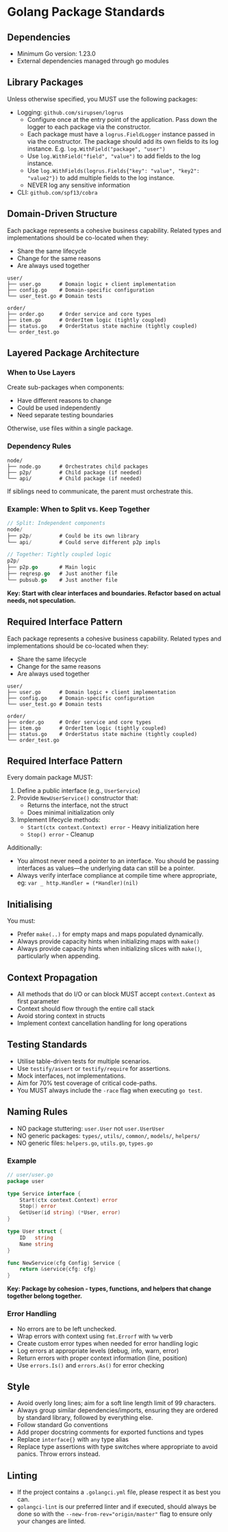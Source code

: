 # Golang Package Standards

## Dependencies
- Minimum Go version: 1.23.0
- External dependencies managed through go modules

## Library Packages

Unless otherwise specified, you MUST use the following packages:

- Logging: `github.com/sirupsen/logrus`
    - Configure once at the entry point of the application. Pass down the logger to each package via the constructor.
    - Each package must have a `logrus.FieldLogger` instance passed in via the constructor. The package should add its own fields to its log instance. E.g. `log.WithField("package", "user")`
    - Use `log.WithField("field", "value")` to add fields to the log instance.
    - Use `log.WithFields(logrus.Fields{"key": "value", "key2": "value2"})` to add multiple fields to the log instance.
    - NEVER log any sensitive information
- CLI: `github.com/spf13/cobra`

## Domain-Driven Structure

Each package represents a cohesive business capability. Related types and implementations should be co-located when they:
- Share the same lifecycle
- Change for the same reasons
- Are always used together

```
user/
├── user.go      # Domain logic + client implementation
├── config.go    # Domain-specific configuration
└── user_test.go # Domain tests

order/
├── order.go     # Order service and core types
├── item.go      # OrderItem logic (tightly coupled)
├── status.go    # OrderStatus state machine (tightly coupled)
└── order_test.go
```

## Layered Package Architecture

### When to Use Layers

Create sub-packages when components:
- Have different reasons to change
- Could be used independently
- Need separate testing boundaries

Otherwise, use files within a single package.

### Dependency Rules

```
node/
├── node.go      # Orchestrates child packages
├── p2p/         # Child package (if needed)
└── api/         # Child package (if needed)
```

If siblings need to communicate, the parent must orchestrate this.

### Example: When to Split vs. Keep Together

```go
// Split: Independent components
node/
├── p2p/         # Could be its own library
└── api/         # Could serve different p2p impls

// Together: Tightly coupled logic
p2p/
├── p2p.go       # Main logic
├── reqresp.go   # Just another file
└── pubsub.go    # Just another file
```

**Key: Start with clear interfaces and boundaries. Refactor based on actual needs, not speculation.**

## Required Interface Pattern

Each package represents a cohesive business capability. Related types and implementations should be co-located when they:
- Share the same lifecycle
- Change for the same reasons
- Are always used together

```
user/
├── user.go      # Domain logic + client implementation
├── config.go    # Domain-specific configuration
└── user_test.go # Domain tests

order/
├── order.go     # Order service and core types
├── item.go      # OrderItem logic (tightly coupled)
├── status.go    # OrderStatus state machine (tightly coupled)
└── order_test.go
```

## Required Interface Pattern

Every domain package MUST:

1. Define a public interface (e.g., `UserService`)
2. Provide `NewUserService()` constructor that:
   - Returns the interface, not the struct
   - Does minimal initialization only
3. Implement lifecycle methods:
   - `Start(ctx context.Context) error` - Heavy initialization here
   - `Stop() error` - Cleanup

Additionally:

- You almost never need a pointer to an interface. You should be passing interfaces as values—the underlying data can still be a pointer.
- Always verify interface compliance at compile time where appropriate, eg: `var _ http.Handler = (*Handler)(nil)`

## Initialising

You must:
- Prefer `make(..)` for empty maps and maps populated dynamically.
- Always provide capacity hints when initializing maps with `make()`
- Always provide capacity hints when initializing slices with `make()`, particularly when appending.

## Context Propagation

- All methods that do I/O or can block MUST accept `context.Context` as first parameter
- Context should flow through the entire call stack
- Avoid storing context in structs
- Implement context cancellation handling for long operations

## Testing Standards

- Utilise table-driven tests for multiple scenarios.
- Use `testify/assert` or `testify/require` for assertions.
- Mock interfaces, not implementations.
- Aim for 70% test coverage of critical code-paths.
- You MUST always include the `-race` flag when executing `go test`.

## Naming Rules

- NO package stuttering: `user.User` not `user.UserUser`
- NO generic packages: `types/`, `utils/`, `common/`, `models/`, `helpers/`
- NO generic files: `helpers.go`, `utils.go`, `types.go`

### Example

```go
// user/user.go
package user

type Service interface {
    Start(ctx context.Context) error
    Stop() error
    GetUser(id string) (*User, error)
}

type User struct {
    ID   string
    Name string
}

func NewService(cfg Config) Service {
    return &service{cfg: cfg}
}
```

**Key: Package by cohesion - types, functions, and helpers that change together belong together.**

### Error Handling
- No errors are to be left unchecked.
- Wrap errors with context using `fmt.Errorf` with `%w` verb
- Create custom error types when needed for error handling logic
- Log errors at appropriate levels (debug, info, warn, error)
- Return errors with proper context information (line, position)
- Use `errors.Is()` and `errors.As()` for error checking

## Style

- Avoid overly long lines; aim for a soft line length limit of 99 characters.
- Always group similar dependencies/imports, ensuring they are ordered by standard library, followed by everything else.
- Follow standard Go conventions
- Add proper docstring comments for exported functions and types
- Replace `interface{}` with `any` type alias
- Replace type assertions with type switches where appropriate to avoid panics. Throw errors instead.

## Linting

- If the project contains a `.golangci.yml` file, please respect it as best you can.
- `golangci-lint` is our preferred linter and if executed, should always be done so with the `--new-from-rev="origin/master"` flag to ensure only your changes are linted.
